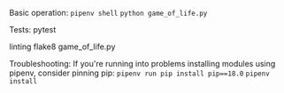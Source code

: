 Basic operation:
`pipenv shell`
`python game_of_life.py`

Tests:
pytest

linting
flake8 game_of_life.py

Troubleshooting:
If you're running into problems installing modules using pipenv, consider pinning pip:
`pipenv run pip install pip==18.0`
`pipenv install`
